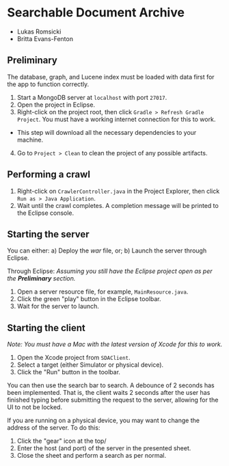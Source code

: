 # Searchable Document Archive
* Lukas Romsicki
* Britta Evans-Fenton

## Preliminary
The database, graph, and Lucene index must be loaded with data first for the app to function correctly.
1. Start a MongoDB server at `localhost` with port `27017`.
2. Open the project in Eclipse.
3. Right-click on the project root, then click `Gradle > Refresh Gradle Project`.  You must have a working internet connection for this to work.
  * This step will download all the necessary dependencies to your machine.
4. Go to `Project > Clean` to clean the project of any possible artifacts.

## Performing a crawl

1. Right-click on `CrawlerController.java` in the Project Explorer, then click `Run as > Java Application`. 
2. Wait until the crawl completes.  A completion message will be printed to the Eclipse console.

## Starting the server

You can either:
a) Deploy the _war_ file, or;
b) Launch the server through Eclipse.

Through Eclipse:
_Assuming you still have the Eclipse project open as per the **Preliminary** section._
1. Open a server resource file, for example, `MainResource.java`.
2. Click the green "play" button in the Eclipse toolbar.
3. Wait for the server to launch.

## Starting the client
_Note: You must have a Mac with the latest version of Xcode for this to work._
1. Open the Xcode project from `SDAClient`.
2. Select a target (either Simulator or physical device).
3. Click the "Run" button in the toolbar.

You can then use the search bar to search.  A debounce of 2 seconds has been implemented.  That is, the client waits 2 seconds after the user has finished typing before submitting the request to the server, allowing for the UI to not be locked.

If you are running on a physical device, you may want to change the address of the server.  To do this:
1. Click the "gear" icon at the top/
2. Enter the host (and port) of the server in the presented sheet.
3. Close the sheet and perform a search as per normal.
